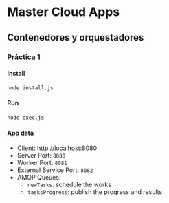 # Master Cloud Apps

## Contenedores y orquestadores

### Práctica 1

#### Install

`node install.js`

#### Run

`node exec.js`

#### App data

* Client: http://localhost:8080
* Server Port: `8080`
* Worker Port: `8081`
* External Service Port: `8082`
* AMQP Queues:
    - `newTasks`: schedule the works
    - `tasksProgress`: publish the progress and results